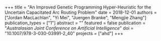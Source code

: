 +++
title = "An Improved Genetic Programming Hyper-Heuristic for the Uncertain Capacitated Arc Routing Problem"
date = 2018-12-01
authors = ["Jordan MacLachlan", "Yi Mei", "Juergen Branke", "Mengjie Zhang"]
publication_types = ["1"]
abstract = ""
featured = false
publication = "*Australasian Joint Conference on Artificial Intelligence*"
doi = "10.1007/978-3-030-03991-2_40"
projects = ["ahd"]
+++

